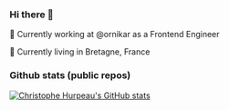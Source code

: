 ### Hi there 👋

🏢 Currently working at @ornikar as a Frontend Engineer

📍 Currently living in Bretagne, France

### Github stats (public repos)

[![Christophe Hurpeau's GitHub stats](https://github-readme-stats.vercel.app/api?username=christophehurpeau&show_icons=true&hide_title=true)](https://github.com/anuraghazra/github-readme-stats)
